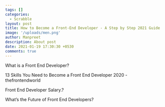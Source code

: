 ```yaml
---
tags: []
categories:
  - Scrabble
layout: post
title: How to Become a Front-End Developer - A Step by Step 2021 Guide
image: '/uploads/men.png'
author: Manpreet
description: About post
date: 2021-01-19 17:30:30 +0530
comments: true
---
```


What is a Front End Developer?

13 Skills You Need to Become a Front End Developer 2020 - thefrontendworld

Front End Developer Salary.?

What’s the Future of Front End Developers?
